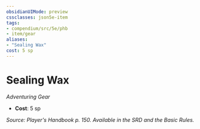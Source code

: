 ```yaml
---
obsidianUIMode: preview
cssclasses: json5e-item
tags:
- compendium/src/5e/phb
- item/gear
aliases: 
- "Sealing Wax"
cost: 5 sp
---
```

# Sealing Wax
*Adventuring Gear*  

- **Cost**: 5 sp

*Source: Player's Handbook p. 150. Available in the SRD and the Basic Rules.*